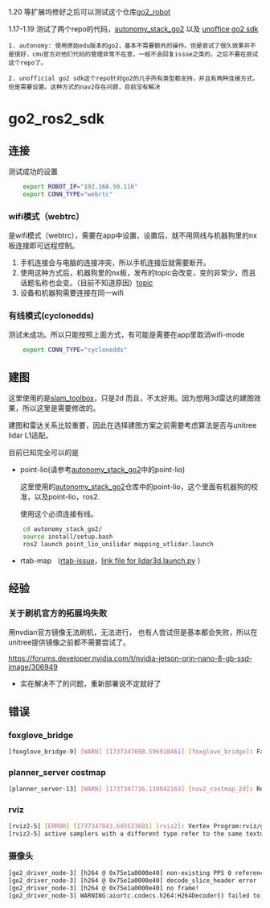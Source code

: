 1.20 等扩展坞修好之后可以测试这个仓库[go2_robot](https://github.com/Unitree-Go2-Robot/go2_robot)

1.17-1.19 测试了两个repo的代码，[autonomy_stack_go2](https://github.com/jizhang-cmu/autonomy_stack_go2) 以及
[unoffice go2 sdk](https://github.com/abizovnuralem/go2_ros2_sdk)

    1. autonomy: 使用原始edu版本的go2，基本不需要额外的操作。但是尝试了很久效果并不是很好，cmu官方对他们代码的管理非常不在意，一般不会回复issue之类的，之后不要在尝试这个repo了。

    2. unofficial go2 sdk这个repo针对go2的几乎所有类型都支持，并且有两种连接方式，但是需要设置。这种方式的nav2存在问题，目前没有解决




# go2_ros2_sdk

## 连接
测试成功的设置

```bash
    export ROBOT_IP="192.168.50.116"
    export CONN_TYPE="webrtc"
```

### wifi模式（webtrc）
是wifi模式（webtrc），需要在app中设置，设置后，就不用网线与机器狗里的nx板连接即可远程控制。
1. 手机连接会与电脑的连接冲突，所以手机连接后就需要断开。
2. 使用这种方式后，机器狗里的nx板，发布的topic会改变，变的非常少，而且话题名称也会变。（目前不知道原因）[topic](./docs/topic_log.md)
3. 设备和机器狗需要连接在同一wifi


### 有线模式(cyclonedds)
测试未成功。所以只能按照上面方式，有可能是需要在app里取消wifi-mode
```bash
    export CONN_TYPE="cyclonedds"
```

## 建图
这里使用的是[slam_toolbox](https://github.com/SteveMacenski/slam_toolbox)，只是2d 而且，不太好用。因为想用3d雷达的建图效果，所以这里是需要修改的。

建图和雷达关系比较重要，因此在选择建图方案之前需要考虑算法是否与unitree lidar L1适配。

目前已知完全可以的是

- point-lio(请参考[autonomy_stack_go2](https://github.com/jizhang-cmu/autonomy_stack_go2)中的point-lio)

    这里使用的[autonomy_stack_go2](https://github.com/jizhang-cmu/autonomy_stack_go2)仓库中的point-lio，这个里面有机器狗的校准，以及point-lio，ros2.

    使用这个必须连接有线。

```bash
    cd autonomy_stack_go2/
    source install/setup.bash
    ros2 launch point_lio_unilidar mapping_utlidar.launch 
```

- rtab-map （[rtab-issue](https://github.com/introlab/rtabmap/issues/1433#issuecomment-2601047425)，[link file for lidar3d.launch.py](https://github.com/introlab/rtabmap_ros/blob/ros2/rtabmap_examples/launch/lidar3d.launch.py) ）


## 经验

### 关于刷机官方的拓展坞失败
用nvdian官方镜像无法刷机，无法进行，
也有人尝试但是基本都会失败，所以在unitree提供镜像之前都不需要尝试了。

https://forums.developer.nvidia.com/t/nvidia-jetson-orin-nano-8-gb-ssd-image/306949
- 实在解决不了的问题，重新部署说不定就好了


## 错误
### foxglove_bridge

```bash
[foxglove_bridge-9] [WARN] [1737347698.596910461] [foxglove_bridge]: Failed to add channel for topic "/qt_add_node" (unitree_interfaces/msg/QtNode): package 'unitree_interfaces' not found, searching: [/home/c/ros2_ws/install/go2_robot_sdk, /home/c/ros2_ws/install/unitree_go, /home/c/ros2_ws/install/go2_interfaces, /home/c/ros2_ws/install/coco_detector, /home/c/autonomy_stack_go2/install/waypoint_rviz_plugin, /home/c/autonomy_stack_go2/install/waypoint_example, /home/c/autonomy_stack_go2/install/visualization_tools, /home/c/autonomy_stack_go2/install/graph_decoder, /home/c/autonomy_stack_go2/install/far_planner, /home/c/autonomy_stack_go2/install/boundary_handler, /home/c/autonomy_stack_go2/install/visibility_graph_msg, /home/c/autonomy_stack_go2/install/vehicle_simulator, /home/c/autonomy_stack_go2/install/local_planner, /home/c/autonomy_stack_go2/install/calibrate_imu, /home/c/autonomy_stack_go2/install/go2_sport_api, /home/c/autonomy_stack_go2/install/unitree_go, /home/c/autonomy_stack_go2/install/unitree_api, /home/c/autonomy_stack_go2/install/point_lio_unilidar, /home/c/autonomy_stack_go2/install/transform_sensors, /home/c/autonomy_stack_go2/install/terrain_analysis_ext, /home/c/autonomy_stack_go2/install/terrain_analysis, /home/c/autonomy_stack_go2/install/teleop_rviz_plugin_plus, /home/c/autonomy_stack_go2/install/teleop_rviz_plugin, /home/c/autonomy_stack_go2/install/sensor_scan_generation, /home/c/autonomy_stack_go2/install/ros_tcp_endpoint, /home/c/autonomy_stack_go2/install/pcd2pgm, /home/c/autonomy_stack_go2/install/goalpoint_rviz_plugin, /home/c/autonomy_stack_go2/install/go2_h264_repub, /opt/ros/humble]
```


### planner_server costmap
```bash
[planner_server-13] [WARN] [1737347716.110042163] [nav2_costmap_2d]: Robot is out of bounds of the costmap!
```


### rviz
```bash
[rviz2-5] [ERROR] [1737347843.645523601] [rviz2]: Vertex Program:rviz/glsl120/indexed_8bit_image.vert Fragment Program:rviz/glsl120/indexed_8bit_image.frag GLSL link result : 
[rviz2-5] active samplers with a different type refer to the same texture image unit

```

### 摄像头
```bash
[go2_driver_node-3] [h264 @ 0x75e1a0000e40] non-existing PPS 0 referenced
[go2_driver_node-3] [h264 @ 0x75e1a0000e40] decode_slice_header error
[go2_driver_node-3] [h264 @ 0x75e1a0000e40] no frame!
[go2_driver_node-3] WARNING:aiortc.codecs.h264:H264Decoder() failed to decode, skipping package: [Errno 1094995529] Invalid data found when processing input

```